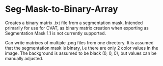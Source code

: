 # Seg-Mask-to-Binary-Array
Creates a binary matrix .txt file from a segmentation mask. 
Intended primarily for use for CVAT, as binary matrix creation when exporting as Segmentation Mask 1.1 is not currently supported.

Can write matrixes of multiple .png files from one directory. It is assumed that the segmentation mask is binary, i.e there are only 2 color values in the image. The background is assumed to be black (0, 0, 0), but values can be manually adjusted.
